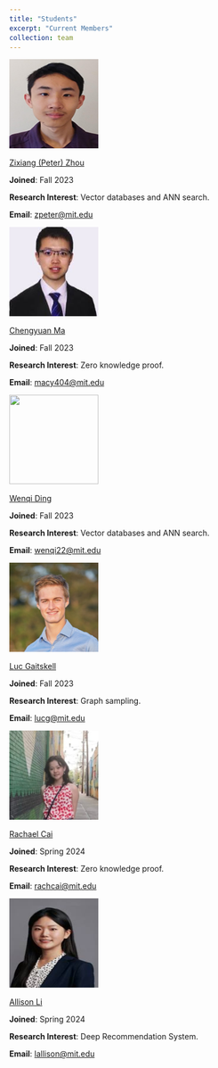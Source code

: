 ```yaml
---
title: "Students"
excerpt: "Current Members"
collection: team
---
```


<img src='/images/peter-zhou.jpg' width='160' height='160'>

[Zixiang (Peter) Zhou](https://stats.ioinformatics.org/people/6469)

**Joined**: Fall 2023

**Research Interest**: Vector databases and ANN search.

**Email**: zpeter@mit.edu


<img src='/images/chengyuan-ma.jpg' width='160' height='160'>

[Chengyuan Ma](https://linkedin.com/in/chengyuan-ma-894314237/)

**Joined**: Fall 2023

**Research Interest**: Zero knowledge proof.

**Email**: macy404@mit.edu


<img src='/images/wenqi-ding.jpg' width='160' height='160'>

[Wenqi Ding](https://www.linkedin.com/in/wenqi-ding-602aa5190/)

**Joined**: Fall 2023

**Research Interest**: Vector databases and ANN search.

**Email**: wenqi22@mit.edu


<img src='/images/Luc-Gaitskell.jpg' width='160' height='160'>

[Luc Gaitskell](https://www.linkedin.com/in/lucgait/)

**Joined**: Fall 2023

**Research Interest**: Graph sampling.

**Email**: lucg@mit.edu


<img src='/images/Rachael-Cai.jpg' width='160' height='160'>

[Rachael Cai](https://www.linkedin.com/in/rachael-cai-1048a7267/)

**Joined**: Spring 2024

**Research Interest**: Zero knowledge proof.

**Email**: rachcai@mit.edu


<img src='/images/Allison-Li.jpg' width='160' height='160'>

[Allison Li](https://www.linkedin.com/in/allisonli21/)

**Joined**: Spring 2024

**Research Interest**: Deep Recommendation System.

**Email**: lallison@mit.edu

